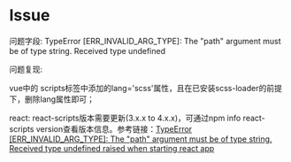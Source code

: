 # Issue
问题字段: TypeError [ERR_INVALID_ARG_TYPE]: The "path" argument must be of type string. Received type undefined

问题复现: 

vue中的 scripts标签中添加的lang='scss'属性，且在已安装scss-loader的前提下，删除lang属性即可；

react: react-scripts版本需要更新(3.x.x to 4.x.x)，可通过npm info react-scripts version查看版本信息。参考链接：[TypeError [ERR_INVALID_ARG_TYPE]: The "path" argument must be of type string. Received type undefined raised when starting react app](https://stackoverflow.com/questions/60234640/typeerror-err-invalid-arg-type-the-path-argument-must-be-of-type-string-re)